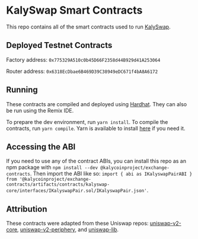 # KalySwap Smart Contracts
This repo contains all of the smart contracts used to run [KalySwap](https://kalyswap.io).

## Deployed Testnet Contracts
Factory address: `0x775329A510c0b45D66F2358d44B929d41A253064`

Router address: `0x6318EcDbae6B469D39C38949eDC671f4bA8A6172`


## Running
These contracts are compiled and deployed using [Hardhat](https://hardhat.org/). They can also be run using the Remix IDE.

To prepare the dev environment, run `yarn install`. To compile the contracts, run `yarn compile`. Yarn is available to install [here](https://classic.yarnpkg.com/en/docs/install/#debian-stable) if you need it.

## Accessing the ABI
If you need to use any of the contract ABIs, you can install this repo as an npm package with `npm install --dev @kalycoinproject/exchange-contracts`. Then import the ABI like so: `import { abi as IKalyswapPairABI } from '@kalycoinproject/exchange-contracts/artifacts/contracts/kalyswap-core/interfaces/IKalyswapPair.sol/IKalyswapPair.json'`.

## Attribution
These contracts were adapted from these Uniswap repos: [uniswap-v2-core](https://github.com/Uniswap/uniswap-v2-core), [uniswap-v2-periphery](https://github.com/Uniswap/uniswap-v2-core), and [uniswap-lib](https://github.com/Uniswap/uniswap-lib).

